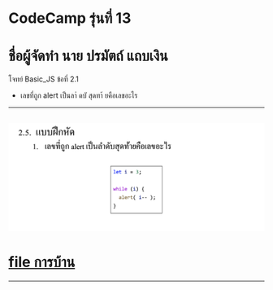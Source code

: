 # CodeCamp รุ่นที่ 13

# **ชื่อผู้จัดทำ นาย ปรมัตถ์ แถบเงิน**

โจทย์ Basic_JS ข้อที่ 2.1
- เลขที่ถูก alert เป็นลาํ ดบั สุดทา้ ยคือเลขอะไร
---
![picpra gob](pic2.1.png)
---
# [file การบ้าน](basicJS21.html)
---